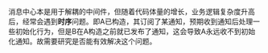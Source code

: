 消息中心本是用于解耦的中间件，但随着代码体量的增长，业务逻辑复杂度升高后，经常会遇到**时序**问题。即A已构造，其订阅了某通知，预期收到通知后处理一些初始化行为，但是B在A构造之前就已发布了通知，这会导致A永远收不到初始化通知。故需要研究是否能有效解决这个问题。

